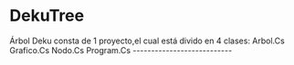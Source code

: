 # DekuTree
Árbol Deku consta de 1 proyecto,el cual está divido en 4 clases: Arbol.Cs Grafico.Cs Nodo.Cs Program.Cs ---------------------------
